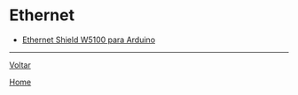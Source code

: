 # Ethernet

* [Ethernet Shield W5100 para Arduino](ethernet_shield_w5100.md)

---
[Voltar](./../)

[Home](https://lpae.github.io/)
